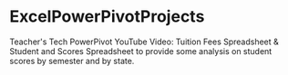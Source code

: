 # ExcelPowerPivotProjects

Teacher's Tech PowerPivot YouTube Video: Tuition Fees Spreadsheet & Student and Scores Spreadsheet to provide some analysis on student scores by semester and by state.
